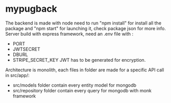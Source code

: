 # mypugback

The backend is made with node
need to run "npm install" for install all the package and "npm start" for launching it, check package json for more info.
Server build with express framework, need an .env file with :

- PORT
- JWTSECRET
- DBURL
- STRIPE_SECRET_KEY
JWT has to be generated for encryption.

Architecture is monolith, each files in folder are made for a specific API call in src/app/:
- src/models folder contain every entity model for mongodb
- src/repository folder contain every query for mongodb with monk framework


